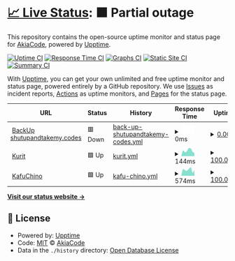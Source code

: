 # [📈 Live Status](https://status.kafu.dev): <!--live status--> **🟧 Partial outage**

This repository contains the open-source uptime monitor and status page for [AkiaCode](ko-fi.com/catry), powered by [Upptime](https://github.com/upptime/upptime).

[![Uptime CI](https://github.com/AkiaCode/status.kafu.dev/workflows/Uptime%20CI/badge.svg)](https://github.com/AkiaCode/status.kafu.dev/actions?query=workflow%3A%22Uptime+CI%22)
[![Response Time CI](https://github.com/AkiaCode/status.kafu.dev/workflows/Response%20Time%20CI/badge.svg)](https://github.com/AkiaCode/status.kafu.dev/actions?query=workflow%3A%22Response+Time+CI%22)
[![Graphs CI](https://github.com/AkiaCode/status.kafu.dev/workflows/Graphs%20CI/badge.svg)](https://github.com/AkiaCode/status.kafu.dev/actions?query=workflow%3A%22Graphs+CI%22)
[![Static Site CI](https://github.com/AkiaCode/status.kafu.dev/workflows/Static%20Site%20CI/badge.svg)](https://github.com/AkiaCode/status.kafu.dev/actions?query=workflow%3A%22Static+Site+CI%22)
[![Summary CI](https://github.com/AkiaCode/status.kafu.dev/workflows/Summary%20CI/badge.svg)](https://github.com/AkiaCode/status.kafu.dev/actions?query=workflow%3A%22Summary+CI%22)

With [Upptime](https://upptime.js.org), you can get your own unlimited and free uptime monitor and status page, powered entirely by a GitHub repository. We use [Issues](https://github.com/AkiaCode/status.kafu.dev/issues) as incident reports, [Actions](https://github.com/AkiaCode/status.kafu.dev/actions) as uptime monitors, and [Pages](https://status.kafu.dev) for the status page.

<!--start: status pages-->
<!-- This summary is generated by Upptime (https://github.com/upptime/upptime) -->
<!-- Do not edit this manually, your changes will be overwritten -->
<!-- prettier-ignore -->
| URL | Status | History | Response Time | Uptime |
| --- | ------ | ------- | ------------- | ------ |
| <img alt="" src="https://icons.duckduckgo.com/ip3/pmhbackup.kafu.dev.ico" height="13"> [BackUp shutupandtakemy.codes](https://pmhbackup.kafu.dev) | 🟥 Down | [back-up-shutupandtakemy-codes.yml](https://github.com/kafumoe/status.kafu.dev/commits/HEAD/history/back-up-shutupandtakemy-codes.yml) | <details><summary><img alt="Response time graph" src="./graphs/back-up-shutupandtakemy-codes/response-time-week.png" height="20"> 0ms</summary><br><a href="https://status.kafu.dev/history/back-up-shutupandtakemy-codes"><img alt="Response time 458" src="https://img.shields.io/endpoint?url=https%3A%2F%2Fraw.githubusercontent.com%2Fkafumoe%2Fstatus.kafu.dev%2FHEAD%2Fapi%2Fback-up-shutupandtakemy-codes%2Fresponse-time.json"></a><br><a href="https://status.kafu.dev/history/back-up-shutupandtakemy-codes"><img alt="24-hour response time 0" src="https://img.shields.io/endpoint?url=https%3A%2F%2Fraw.githubusercontent.com%2Fkafumoe%2Fstatus.kafu.dev%2FHEAD%2Fapi%2Fback-up-shutupandtakemy-codes%2Fresponse-time-day.json"></a><br><a href="https://status.kafu.dev/history/back-up-shutupandtakemy-codes"><img alt="7-day response time 0" src="https://img.shields.io/endpoint?url=https%3A%2F%2Fraw.githubusercontent.com%2Fkafumoe%2Fstatus.kafu.dev%2FHEAD%2Fapi%2Fback-up-shutupandtakemy-codes%2Fresponse-time-week.json"></a><br><a href="https://status.kafu.dev/history/back-up-shutupandtakemy-codes"><img alt="30-day response time 0" src="https://img.shields.io/endpoint?url=https%3A%2F%2Fraw.githubusercontent.com%2Fkafumoe%2Fstatus.kafu.dev%2FHEAD%2Fapi%2Fback-up-shutupandtakemy-codes%2Fresponse-time-month.json"></a><br><a href="https://status.kafu.dev/history/back-up-shutupandtakemy-codes"><img alt="1-year response time 458" src="https://img.shields.io/endpoint?url=https%3A%2F%2Fraw.githubusercontent.com%2Fkafumoe%2Fstatus.kafu.dev%2FHEAD%2Fapi%2Fback-up-shutupandtakemy-codes%2Fresponse-time-year.json"></a></details> | <details><summary><a href="https://status.kafu.dev/history/back-up-shutupandtakemy-codes">0.00%</a></summary><a href="https://status.kafu.dev/history/back-up-shutupandtakemy-codes"><img alt="All-time uptime 57.83%" src="https://img.shields.io/endpoint?url=https%3A%2F%2Fraw.githubusercontent.com%2Fkafumoe%2Fstatus.kafu.dev%2FHEAD%2Fapi%2Fback-up-shutupandtakemy-codes%2Fuptime.json"></a><br><a href="https://status.kafu.dev/history/back-up-shutupandtakemy-codes"><img alt="24-hour uptime 0.00%" src="https://img.shields.io/endpoint?url=https%3A%2F%2Fraw.githubusercontent.com%2Fkafumoe%2Fstatus.kafu.dev%2FHEAD%2Fapi%2Fback-up-shutupandtakemy-codes%2Fuptime-day.json"></a><br><a href="https://status.kafu.dev/history/back-up-shutupandtakemy-codes"><img alt="7-day uptime 0.00%" src="https://img.shields.io/endpoint?url=https%3A%2F%2Fraw.githubusercontent.com%2Fkafumoe%2Fstatus.kafu.dev%2FHEAD%2Fapi%2Fback-up-shutupandtakemy-codes%2Fuptime-week.json"></a><br><a href="https://status.kafu.dev/history/back-up-shutupandtakemy-codes"><img alt="30-day uptime 1.38%" src="https://img.shields.io/endpoint?url=https%3A%2F%2Fraw.githubusercontent.com%2Fkafumoe%2Fstatus.kafu.dev%2FHEAD%2Fapi%2Fback-up-shutupandtakemy-codes%2Fuptime-month.json"></a><br><a href="https://status.kafu.dev/history/back-up-shutupandtakemy-codes"><img alt="1-year uptime 57.83%" src="https://img.shields.io/endpoint?url=https%3A%2F%2Fraw.githubusercontent.com%2Fkafumoe%2Fstatus.kafu.dev%2FHEAD%2Fapi%2Fback-up-shutupandtakemy-codes%2Fuptime-year.json"></a></details>
| <img alt="" src="https://icons.duckduckgo.com/ip3/kurit.kafu.dev.ico" height="13"> [Kurit](https://kurit.kafu.dev) | 🟩 Up | [kurit.yml](https://github.com/kafumoe/status.kafu.dev/commits/HEAD/history/kurit.yml) | <details><summary><img alt="Response time graph" src="./graphs/kurit/response-time-week.png" height="20"> 144ms</summary><br><a href="https://status.kafu.dev/history/kurit"><img alt="Response time 133" src="https://img.shields.io/endpoint?url=https%3A%2F%2Fraw.githubusercontent.com%2Fkafumoe%2Fstatus.kafu.dev%2FHEAD%2Fapi%2Fkurit%2Fresponse-time.json"></a><br><a href="https://status.kafu.dev/history/kurit"><img alt="24-hour response time 105" src="https://img.shields.io/endpoint?url=https%3A%2F%2Fraw.githubusercontent.com%2Fkafumoe%2Fstatus.kafu.dev%2FHEAD%2Fapi%2Fkurit%2Fresponse-time-day.json"></a><br><a href="https://status.kafu.dev/history/kurit"><img alt="7-day response time 144" src="https://img.shields.io/endpoint?url=https%3A%2F%2Fraw.githubusercontent.com%2Fkafumoe%2Fstatus.kafu.dev%2FHEAD%2Fapi%2Fkurit%2Fresponse-time-week.json"></a><br><a href="https://status.kafu.dev/history/kurit"><img alt="30-day response time 144" src="https://img.shields.io/endpoint?url=https%3A%2F%2Fraw.githubusercontent.com%2Fkafumoe%2Fstatus.kafu.dev%2FHEAD%2Fapi%2Fkurit%2Fresponse-time-month.json"></a><br><a href="https://status.kafu.dev/history/kurit"><img alt="1-year response time 133" src="https://img.shields.io/endpoint?url=https%3A%2F%2Fraw.githubusercontent.com%2Fkafumoe%2Fstatus.kafu.dev%2FHEAD%2Fapi%2Fkurit%2Fresponse-time-year.json"></a></details> | <details><summary><a href="https://status.kafu.dev/history/kurit">100.00%</a></summary><a href="https://status.kafu.dev/history/kurit"><img alt="All-time uptime 100.00%" src="https://img.shields.io/endpoint?url=https%3A%2F%2Fraw.githubusercontent.com%2Fkafumoe%2Fstatus.kafu.dev%2FHEAD%2Fapi%2Fkurit%2Fuptime.json"></a><br><a href="https://status.kafu.dev/history/kurit"><img alt="24-hour uptime 100.00%" src="https://img.shields.io/endpoint?url=https%3A%2F%2Fraw.githubusercontent.com%2Fkafumoe%2Fstatus.kafu.dev%2FHEAD%2Fapi%2Fkurit%2Fuptime-day.json"></a><br><a href="https://status.kafu.dev/history/kurit"><img alt="7-day uptime 100.00%" src="https://img.shields.io/endpoint?url=https%3A%2F%2Fraw.githubusercontent.com%2Fkafumoe%2Fstatus.kafu.dev%2FHEAD%2Fapi%2Fkurit%2Fuptime-week.json"></a><br><a href="https://status.kafu.dev/history/kurit"><img alt="30-day uptime 100.00%" src="https://img.shields.io/endpoint?url=https%3A%2F%2Fraw.githubusercontent.com%2Fkafumoe%2Fstatus.kafu.dev%2FHEAD%2Fapi%2Fkurit%2Fuptime-month.json"></a><br><a href="https://status.kafu.dev/history/kurit"><img alt="1-year uptime 100.00%" src="https://img.shields.io/endpoint?url=https%3A%2F%2Fraw.githubusercontent.com%2Fkafumoe%2Fstatus.kafu.dev%2FHEAD%2Fapi%2Fkurit%2Fuptime-year.json"></a></details>
| <img alt="" src="https://icons.duckduckgo.com/ip3/kafuchino.moe.ico" height="13"> [KafuChino](http://kafuchino.moe) | 🟩 Up | [kafu-chino.yml](https://github.com/kafumoe/status.kafu.dev/commits/HEAD/history/kafu-chino.yml) | <details><summary><img alt="Response time graph" src="./graphs/kafu-chino/response-time-week.png" height="20"> 574ms</summary><br><a href="https://status.kafu.dev/history/kafu-chino"><img alt="Response time 1784" src="https://img.shields.io/endpoint?url=https%3A%2F%2Fraw.githubusercontent.com%2Fkafumoe%2Fstatus.kafu.dev%2FHEAD%2Fapi%2Fkafu-chino%2Fresponse-time.json"></a><br><a href="https://status.kafu.dev/history/kafu-chino"><img alt="24-hour response time 518" src="https://img.shields.io/endpoint?url=https%3A%2F%2Fraw.githubusercontent.com%2Fkafumoe%2Fstatus.kafu.dev%2FHEAD%2Fapi%2Fkafu-chino%2Fresponse-time-day.json"></a><br><a href="https://status.kafu.dev/history/kafu-chino"><img alt="7-day response time 574" src="https://img.shields.io/endpoint?url=https%3A%2F%2Fraw.githubusercontent.com%2Fkafumoe%2Fstatus.kafu.dev%2FHEAD%2Fapi%2Fkafu-chino%2Fresponse-time-week.json"></a><br><a href="https://status.kafu.dev/history/kafu-chino"><img alt="30-day response time 613" src="https://img.shields.io/endpoint?url=https%3A%2F%2Fraw.githubusercontent.com%2Fkafumoe%2Fstatus.kafu.dev%2FHEAD%2Fapi%2Fkafu-chino%2Fresponse-time-month.json"></a><br><a href="https://status.kafu.dev/history/kafu-chino"><img alt="1-year response time 1784" src="https://img.shields.io/endpoint?url=https%3A%2F%2Fraw.githubusercontent.com%2Fkafumoe%2Fstatus.kafu.dev%2FHEAD%2Fapi%2Fkafu-chino%2Fresponse-time-year.json"></a></details> | <details><summary><a href="https://status.kafu.dev/history/kafu-chino">100.00%</a></summary><a href="https://status.kafu.dev/history/kafu-chino"><img alt="All-time uptime 99.99%" src="https://img.shields.io/endpoint?url=https%3A%2F%2Fraw.githubusercontent.com%2Fkafumoe%2Fstatus.kafu.dev%2FHEAD%2Fapi%2Fkafu-chino%2Fuptime.json"></a><br><a href="https://status.kafu.dev/history/kafu-chino"><img alt="24-hour uptime 100.00%" src="https://img.shields.io/endpoint?url=https%3A%2F%2Fraw.githubusercontent.com%2Fkafumoe%2Fstatus.kafu.dev%2FHEAD%2Fapi%2Fkafu-chino%2Fuptime-day.json"></a><br><a href="https://status.kafu.dev/history/kafu-chino"><img alt="7-day uptime 100.00%" src="https://img.shields.io/endpoint?url=https%3A%2F%2Fraw.githubusercontent.com%2Fkafumoe%2Fstatus.kafu.dev%2FHEAD%2Fapi%2Fkafu-chino%2Fuptime-week.json"></a><br><a href="https://status.kafu.dev/history/kafu-chino"><img alt="30-day uptime 100.00%" src="https://img.shields.io/endpoint?url=https%3A%2F%2Fraw.githubusercontent.com%2Fkafumoe%2Fstatus.kafu.dev%2FHEAD%2Fapi%2Fkafu-chino%2Fuptime-month.json"></a><br><a href="https://status.kafu.dev/history/kafu-chino"><img alt="1-year uptime 99.99%" src="https://img.shields.io/endpoint?url=https%3A%2F%2Fraw.githubusercontent.com%2Fkafumoe%2Fstatus.kafu.dev%2FHEAD%2Fapi%2Fkafu-chino%2Fuptime-year.json"></a></details>

<!--end: status pages-->

[**Visit our status website →**](https://status.kafu.dev)

## 📄 License

- Powered by: [Upptime](https://github.com/upptime/upptime)
- Code: [MIT](./LICENSE) © [AkiaCode](ko-fi.com/catry)
- Data in the `./history` directory: [Open Database License](https://opendatacommons.org/licenses/odbl/1-0/)
